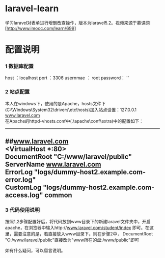 # laravel-learn

学习laravel对表单进行增删改查操作，版本为laravel5.2。视频来源于慕课网[http://www.imooc.com/learn/699]

# 配置说明

### 1 数据库配置

host ：localhost
port ：3306
usernmae ： root
password： ''

### 2 站点配置

本人在windows下，使用的是Apache，hosts文件下(C:\Windows\System32\drivers\etc\hosts)加入站点设置：127.0.0.1  www.laravel.com  
在Apache的httpd-vhosts.conf中(.\apache\conf\extra)中的配置如下：

--------------------------------  
##www.laravel.com  
<VirtualHost *:80>  
    DocumentRoot "C:/www/laravel/public"  
    ServerName www.laravel.com  
    ErrorLog "logs/dummy-host2.example.com-error.log"  
    CustomLog "logs/dummy-host2.example.com-access.log" common  
</VirtualHost>  
---------------------------------



### 3 代码使用说明

按照1,2步骤配置好后，将代码放到www目录下的新建laravel文件夹中，开启apache，在浏览器中输入http://www.laravel.com/student/index  即可。在这里，需要注意的是，若直接放入www目录下，则在步骤2中， DocumentRoot "C:/www/laravel/public"直接改为"www所在的盘:/www/public"即可
   

   如有什么疑问，可以留言说明。